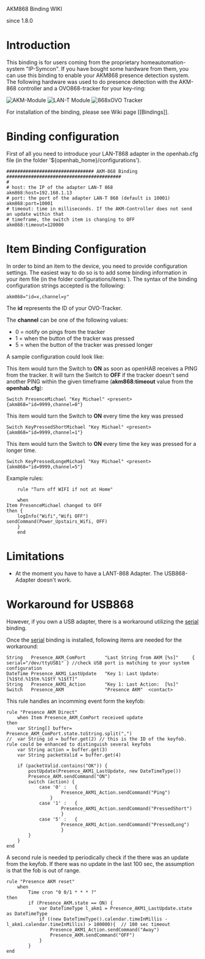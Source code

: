 AKM868 Binding WIKI

since 1.8.0

# Introduction
This binding is for users coming from the proprietary homeautomation-system "IP-Symcon". If you have bought some hardware from them, you can use this binding to enable your AKM868 presence detection system. The following hardware was used to do presence detection with the AKM-868 controller and a OVO868-tracker for your key-ring:

![AKM-Module](/openhab/openhab/blob/master/bundles/binding/org.openhab.binding.akm868/src/main/resources/AKM868.png) ![LAN-T Module](/openhab/openhab/blob/master/bundles/binding/org.openhab.binding.akm868/src/main/resources/LAN-T868.png)
![868xOVO Tracker](/openhab/openhab/blob/master/bundles/binding/org.openhab.binding.akm868/src/main/resources/Tracker-868xOVO.png)

For installation of the binding, please see Wiki page [[Bindings]].

# Binding configuration

First of all you need to introduce your LAN-T868 adapter in the openhab.cfg file (in the folder '${openhab_home}/configurations').

    ################################ AKM-868 Binding ##########################################    
    # 
    # host: the IP of the adapter LAN-T 868
    akm868:host=192.168.1.13
    # port: the port of the adapter LAN-T 868 (default is 10001)
    akm868:port=10001
    # timeout: time in milliseconds. If the AKM-Controller does not send an update within that
    # timeframe, the switch item is changing to OFF
    akm868:timeout=120000

# Item Binding Configuration

In order to bind an item to the device, you need to provide configuration settings. The easiest way to do so is to add some binding information in your item file (in the folder configurations/items`). The syntax of the binding configuration strings accepted is the following:

    akm868="id=x,channel=y"

The **id** represents the ID of your OVO-Tracker.

The **channel** can be one of the following values:
- 0 = notify on pings from the tracker
- 1 = when the button of the tracker was pressed
- 5 = when the button of the tracker was pressed longer


A sample configuration could look like:

This item would turn the Switch to **ON** as soon as openHAB receives a PING from the tracker. It will turn the Switch to **OFF** if the tracker doesn't send another PING within the given timeframe (**akm868:timeout** value from the **openhab.cfg**):

    Switch PresenceMichael "Key Michael" <present> {akm868="id=9999,channel=0"}


This item would turn the Switch to **ON** every time the key was pressed

    Switch KeyPressedShortMichael "Key Michael" <present> {akm868="id=9999,channel=1"}


This item would turn the Switch to **ON** every time the key was pressed for a longer time.

    Switch KeyPressedLongeMichael "Key Michael" <present> {akm868="id=9999,channel=5"}



Example rules:

```
    rule "Turn off WIFI if not at Home"
    
    when 
Item PresenceMichael changed to OFF	  
then {
    logInfo("Wifi","Wifi OFF") 
sendCommand(Power_Upstairs_Wifi, OFF)
    }
    end
```

# Limitations
- At the moment you have to have a LANT-868 Adapter. The USB868-Adapter doesn't work.

# Workaround for USB868
However, if you own a USB adapter, there is a workaround utilizing the [serial](https://github.com/openhab/openhab/wiki/Serial-Binding) binding.

Once the [serial](https://github.com/openhab/openhab/wiki/Serial-Binding) binding is installed, following items are needed for the workaround:

```
String	 Presence_AKM_ComPort		"Last String from AKM [%s]" 	{ serial="/dev/ttyUSB1" } //check USB port is matching to your system configuration
DateTime Presence_AKM1_LastUpdate	"Key 1: Last Update:  [%1$td.%1$tm.%1$tY %1$tT]"
String   Presence_AKM1_Action 		"Key 1: Last Action:  [%s]"
Switch	 Presence_AKM				"Presence AKM"	<contact>
```

This rule handles an incomming event form the keyfob:
```
rule "Presence AKM Direct"
	when Item Presence_AKM_ComPort received update 
then
	var String[] buffer= Presence_AKM_ComPort.state.toString.split(",")
//	var String id = buffer.get(2) // this is the ID of the keyfob. rule could be enhanced to distinguish several keyfobs
	var String action = buffer.get(3)
	var String packetValid = buffer.get(4)	

	if (packetValid.contains("OK")) {
		postUpdate(Presence_AKM1_LastUpdate, new DateTimeType())
		Presence_AKM.sendCommand("ON") 
	    switch (action) {
		    case '0' :   {
					Presence_AKM1_Action.sendCommand("Ping")
			    }
		    case '1' :   {
					Presence_AKM1_Action.sendCommand("PressedShort")	    	
		    	    }
		    case '5' :   {
		 			Presence_AKM1_Action.sendCommand("PressedLong")	   	
		            }        
	    }
	}
end
```

A second rule is needed tp periodically check if the there was an update from the keyfob. If there was no update in the last 100 sec, the assumption is that the fob is out of range. 
```
rule "Presence AKM reset"
	when 
		Time cron "0 0/1 * * * ?"
then	
		if (Presence_AKM.state == ON) {
			var DateTimeType l_akm1 = Presence_AKM1_LastUpdate.state as DateTimeType			
			if ((new DateTimeType().calendar.timeInMillis - l_akm1.calendar.timeInMillis) > 100000){  // 100 sec timeout
				Presence_AKM1_Action.sendCommand("Away")
				Presence_AKM.sendCommand("OFF")
			}
		}
end
```

